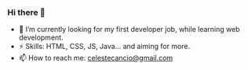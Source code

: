 ### Hi there 👋

- 🌱 I’m currently looking for my first developer job, while learning web development.
- ⚡ Skills: HTML, CSS, JS, Java... and aiming for more.
- 📫 How to reach me: celestecancio@gmail.com

